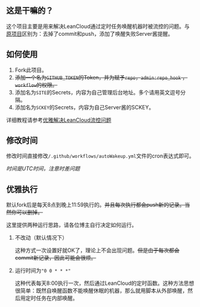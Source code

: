 ## 这是干嘛的？

这个项目主要是用来解决LeanCloud通过定时任务唤醒机器时被流控的问题。与[原项目](https://github.com/blogimg/WakeLeanCloud)区别为：去掉了commit和push，添加了唤醒失败Server酱提醒。

## 如何使用

1. Fork此项目。
2. ~~添加一个名为`GITHUB_TOKEN`的Token，并为赋予`repo`，`admin:repo_hook` ， `workflow`的权限。~~
3. 添加名为`SITE`的Secrets，内容为自己管理后台地址。多个请用英文逗号分隔。
4. 添加名为`SCKEY`的Secrets，内容为自己Server酱的SCKEY。

详细教程请参考[优雅解决LeanCloud流控问题](https://www.antmoe.com/posts/ff6aef7b/index.html#开始尝试)

## 修改时间

修改时间直接修改`/.github/workflows/autoWakeup.yml`文件的cron表达式即可。

*时间是UTC时间，注意时差问题*

## 优雅执行

默认fork后是每天8点到晚上11:59执行的。~~并且每次执行都会push新的记录。当然你可以删掉。~~

这里提供两种运行思路，请各位博主自行决定如何运行。

1. 不改动（默认情况下）

   这种方式一次设置好就OK了，理论上不会出现问题。~~但是由于每次都会commit新记录，因此可能会很烦。~~

2. 运行时间为`"0 0 * * *"`

   这种代表每天8:00执行一次，然后通过LeanCloud的定时函数。这种方法思想很简单：既然自唤醒函数不能唤醒休眠的机器，那么就用脚本从外部唤醒，然后用定时任务在内部唤醒。

